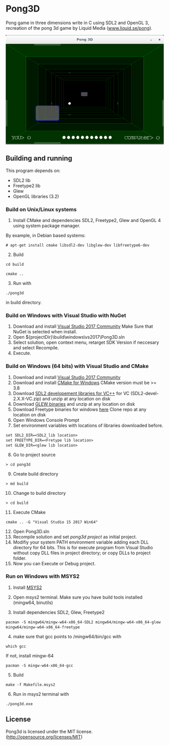 # Pong3D

Pong game in three dimensions write in C using SDL2 and OpenGL 3, recreation of the pong 3d game by Liquid Media (www.liquid.se/pong).

![Pong3D](screenshot.png)

## Building and running

This program depends on:

* SDL2 lib
* Freetype2 lib
* Glew
* OpenGL libraries (3.2)


### Build on Unix/Linux systems

1. Install CMake and dependencies SDL2, Freetype2, Glew and OpenGL 4 using system package manager.

By example, in Debian based systems:

```
# apt-get install cmake libsdl2-dev libglew-dev libfreetype6-dev
```

2. Build

```
cd build
```

```
cmake ..
```

3. Run with

```
./pong3d
```

in build directory.


### Build on Windows with Visual Studio with NuGet

1. Download and install [Visual Studio 2017 Community](https://www.visualstudio.com/thank-you-downloading-visual-studio/?sku=Community&rel=15) Make Sure that NuGet is selected when install.
2. Open ${projectDir}\build\windows\vs2017\Pong3D.sln
3. Select solution, open context menu, retarget SDK Version if neccesary and select Recompile.
4. Execute.

### Build on Windows (64 bits) with Visual Studio and CMake

1. Download and install [Visual Studio 2017 Community](https://www.visualstudio.com/thank-you-downloading-visual-studio/?sku=Community&rel=15)
2. Download and install [CMake for Windows](https://cmake.org/download/) CMake version must be >= 3.8
3. Download [SDL2 developement libraries for VC++](https://www.libsdl.org/download-2.0.php) for VC (SDL2-devel-2.X.X-VC.zip) and unzip at any location on disk
4. Download [GLEW binaries](http://glew.sourceforge.net/) and unzip at any location on disk
5. Download Freetype binaries for windows [here](https://github.com/ubawurinna/freetype-windows-binaries) Clone repo at any location on disk
6. Open Windows Console Prompt
7. Set environment variables with locations of libraries downloaded before.

```
set SDL2_DIR=<SDL2_lib location>
set FREETYPE_DIR=<Fretype lib location>
set GLEW_DIR=<glew lib location>
```

8. Go to project source

```
> cd pong3d
```

9. Create build directory

```
> md build
```

10. Change to build directory

```
> cd build
```

11. Execute CMake

```
cmake .. -G "Visual Studio 15 2017 Win64"
```

12. Open Pong3D.sln
13. Recompile solution and set *pong3d project* as initial project.
14. Modifiy your system PATH environment variable adding each DLL directory for 64 bits. This is for execute program from Visual Studio without copy DLL files in project directory; or copy DLLs to project folder.
15. Now you can Execute or Debug project.


### Run on Windows with MSYS2

1. Install [MSYS2](https://www.msys2.org/)

2. Open msys2 terminal. Make sure you have build tools installed (mingw64, binutils)

3. Install dependencies SDL2, Glew, Freetype2

```
pacman -S mingw64/mingw-w64-x86_64-SDL2 mingw64/mingw-w64-x86_64-glew mingw64/mingw-w64-x86_64-freetype
```
4. make sure that gcc points to /mingw64/bin/gcc with

```
which gcc
```

If not, install mingw-64

```
pacman -S mingw-w64-x86_64-gcc
```

5. Build

```
make -f Makefile.msys2
```

6. Run in msys2 terminal with

```
./pong3d.exe
```


## License

Pong3d is licensed under the MIT license. (http://opensource.org/licenses/MIT)
